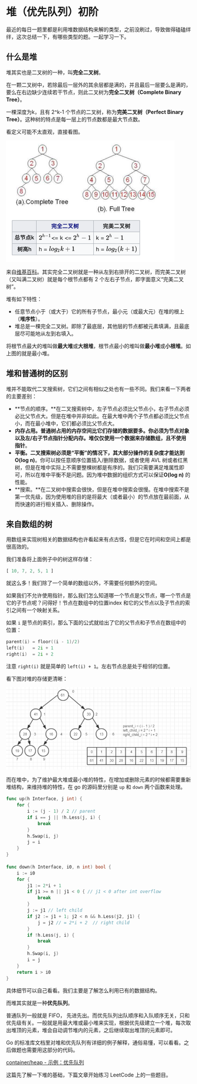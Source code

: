 # 堆（优先队列）初阶

最近的每日一题里都是利用堆数据结构来解的类型，之前没刷过，导致做得磕磕绊绊，这次总结一下，有哪些类型的题。一起学习一下。

## 什么是堆

堆其实也是二叉树的一种，叫**完全二叉树**。

在一颗二叉树中，若除最后一层外的其余层都是满的，并且最后一层要么是满的，要么在右边缺少连续若干节点，则此二叉树为**完全二叉树（Complete Binary Tree）**。

一棵深度为k，且有 2^k-1 个节点的二叉树，称为**完美二叉树（Perfect Binary Tree）**。这种树的特点是每一层上的节点数都是最大节点数。

看定义可能不太直观，直接看图。

<img src="../../../.gitbook/assets/heap_1.png" alt="complete_tree" style="zoom:50%;" />

来自[维基百科](https://zh.wikipedia.org/wiki/%E4%BA%8C%E5%8F%89%E6%A0%91#%E5%AE%8C%E5%85%A8%E4%BA%8C%E5%8F%89%E6%A0%91)。其实完全二叉树就是一种从左到右排开的二叉树，而完美二叉树（又叫满二叉树）就是每个根节点都有 2 个左右子节点，即字面意义“完美二叉树”。

堆有如下特性：

* 任意节点小于（或大于）它的所有子节点，最小元（或最大元）在堆的根上（**堆序性**）。
* 堆总是一棵完全二叉树。即除了最底层，其他层的节点都被元素填满，且最底层尽可能地从左到右填入。

将根节点最大的堆叫做**最大堆**或**大根堆**，根节点最小的堆叫做**最小堆**或**小根堆**。如上图的就是最小堆。

## 堆和普通树的区别

堆并不能取代二叉搜索树，它们之间有相似之处也有一些不同。我们来看一下两者的主要差别：

* **节点的顺序。**在二叉搜索树中，左子节点必须比父节点小，右子节点必须必比父节点大。但是在堆中并非如此。在最大堆中两个子节点都必须比父节点小，而在最小堆中，它们都必须比父节点大。
* **内存占用。普通树占用的内存空间比它们存储的数据要多。你必须为节点对象以及左/右子节点指针分配内存。堆仅仅使用一个数据来存储数组，且不使用指针**。
* **平衡。二叉搜索树必须是“平衡”的情况下，其大部分操作的复杂度才能达到O(log n)**。你可以按任意顺序位置插入/删除数据，或者使用 AVL 树或者红黑树，但是在堆中实际上不需要整棵树都是有序的。我们只需要满足堆属性即可，所以在堆中平衡不是问题。因为堆中数据的组织方式可以保证**O(log n)** 的性能。
* **搜索。**在二叉树中搜索会很快，但是在堆中搜索会很慢。在堆中搜索不是第一优先级，因为使用堆的目的是将最大（或者最小）的节点放在最前面，从而快速的进行相关插入、删除操作。

## 来自数组的树

用数组来实现树相关的数据结构也许看起来有点古怪，但是它在时间和空间上都是很高效的。

我们准备将上面例子中的树这样存储：

```javascript
[ 10, 7, 2, 5, 1 ]
```

就这么多！我们除了一个简单的数组以外，不需要任何额外的空间。

如果我们不允许使用指针，那么我们怎么知道哪一个节点是父节点，哪一个节点是它的子节点呢？问得好！节点在数组中的位置index 和它的父节点以及子节点的索引之间有一个映射关系。

如果 `i` 是节点的索引，那么下面的公式就给出了它的父节点和子节点在数组中的位置：

```go
parent(i) = floor((i - 1)/2)
left(i)   = 2i + 1
right(i)  = 2i + 2
```

注意 `right(i)` 就是简单的 `left(i) + 1`。左右节点总是处于相邻的位置。

看下图对堆的存储更清晰：

<img src="../../../.gitbook/assets/heap_2.png" alt="complete_tree"  />

而在堆中，为了维护最大堆或最小堆的特性，在增加或删除元素的时候都需要重新堆结构，来维持堆的特性，在 go 的源码里分别是 `up` 和 `down` 两个函数来处理。

```go
func up(h Interface, j int) {
    for {
        i := (j - 1) / 2 // parent
        if i == j || !h.Less(j, i) {
            break
        }
        h.Swap(i, j)
        j = i
    }
}

func down(h Interface, i0, n int) bool {
    i := i0
    for {
        j1 := 2*i + 1
        if j1 >= n || j1 < 0 { // j1 < 0 after int overflow
            break
        }
        j := j1 // left child
        if j2 := j1 + 1; j2 < n && h.Less(j2, j1) {
            j = j2 // = 2*i + 2  // right child
        }
        if !h.Less(j, i) {
            break
        }
        h.Swap(i, j)
        i = j
    }
    return i > i0
}
```

具体细节可以自己看看。我们主要是了解怎么利用已有的数据结构。

而堆其实就是一种**优先队列**。

普通队列一般就是 FIFO， 先进先出。而优先队列出队顺序和入队顺序无关，只和优先级有关。一般就是用最大堆或最小堆来实现，根据优先级建立一个堆，每次取出堆顶的元素，堆会自动调节堆内的元素，之后继续取出堆顶的元素即可。

Go 的标准库文档里对堆和优先队列有详细的例子解释，通俗易懂，可以看看。之后做题也需要用这部分的代码。

[container/heap - 示例：优先队列](http://cngolib.com/container-heap.html)

这篇先了解一下堆的基础，下篇文章开始练习 LeetCode 上的一些题目。
